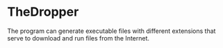 # TheDropper
The program can generate executable files with different extensions that serve to download and run files from the Internet.
